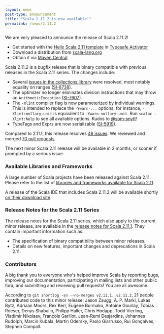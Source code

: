 ```yaml
---
layout: news
post-type: announcement
title: "Scala 2.11.2 is now available!"
permalink: /news/2.11.2
---
```

We are very pleased to announce the release of Scala 2.11.2!

* Get started with the [Hello Scala 2.11 template](https://typesafe.com/activator/template/hello-scala-2_11) in [Typesafe Activator](https://typesafe.com/platform/getstarted)
* Download a distribution from [scala-lang.org](http://scala-lang.org/download/2.11.2.html)
* Obtain it via [Maven Central](http://search.maven.org/?search%7Cga%7C1%7Cg%3A%22org.scala-lang%22%20AND%20v%3A%222.11.2%22#search%7Cga%7C1%7Cg%3A%22org.scala-lang%22%20AND%20v%3A%222.11.2%22)

Scala 2.11.2 is a bugfix release that is binary compatible with previous releases in the Scala 2.11 series.
The changes include:

* Several [issues in the collections library](https://issues.scala-lang.org/browse/SI-8738?jql=project%20%3D%20SI%20AND%20resolution%20%3D%20Fixed%20AND%20fixVersion%20%3D%20%22Scala%202.11.2%22%20AND%20component%20%3D%20Collections%20ORDER%20BY%20priority%20DESC) were resolved, most notably equality on ranges ([SI-8738](https://issues.scala-lang.org/browse/SI-8738)).
* The optimizer no longer eliminates division instructions that may throw an `ArithmeticException` ([SI-7607](https://issues.scala-lang.org/browse/SI-7607)).
* The `-Xlint` compiler flag is now parameterized by individual warnings. This is intended to replace the `-Ywarn-...` options, for instance, `-Xlint:nullary-unit` is equivalent to `-Ywarn-nullary-unit`. Run `scalac -Xlint:help` to see all available options. Kudos to [@som-snytt](https://github.com/som-snytt)!
* TypeTags and Exprs are now serializable ([SI-5919](https://issues.scala-lang.org/browse/SI-5919)).

Compared to 2.11.1, this release resolves [49 issues](https://issues.scala-lang.org/browse/SI-8738?jql=project%20%3D%20SI%20AND%20fixVersion%20%3D%20%22Scala%202.11.2%22%20AND%20resolution%20%3D%20fixed%20ORDER%20BY%20component%20ASC%2C%20priority%20DESC). We reviewed and merged [70 pull requests](https://github.com/scala/scala/issues?milestone=38&state=closed).

The next minor Scala 2.11 release will be available in 2 months, or sooner if prompted by a serious issue.

### Available Libraries and Frameworks

A large number of Scala projects have been released against Scala 2.11. Please refer to the list of [libraries and frameworks available for Scala 2.11](https://github.com/scala/make-release-notes/blob/2.11.x/projects-2.11.md).

A release of the Scala IDE that includes Scala 2.11.2 will be available shortly [on their download site](http://scala-ide.org/download/sdk.html).

### Release Notes for the Scala 2.11 Series

The release notes for the Scala 2.11 series, which also apply to the current minor release, are available in the [release notes for Scala 2.11.1](http://scala-lang.org/news/2.11.1). They contain important information such as:

* The specification of binary compatibility between minor releases.
* Details on new features, important changes and deprecations in Scala 2.11.

### Contributors

A big thank you to everyone who's helped improve Scala by reporting bugs, improving our documentation, participating in mailing lists and other public fora, and submitting and reviewing pull requests!
You are all awesome.

According to `git shortlog -sn --no-merges v2.11.1..v2.11.2`, 21 people contributed code to this minor release:
Jason Zaugg, A. P. Marki, Lukas Rytz, Adriaan Moors, Rex Kerr, Eugene Burmako, Antoine Gourlay, Tobias Roeser, Denys Shabalin, Philipp Haller, Chris Hodapp, Todd Vierling, Vladimir Nikolaev, François Garillot, Jean-Remi Desjardins, Johannes Rudolph, Marcin Kubala, Martin Odersky, Paolo Giarrusso, Rui Gonçalves, Stephen Compall.
